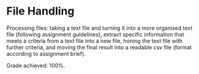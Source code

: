 # File Handling
Processing files: taking a text file and turning it into a more organised text file (following assignment guidelines), extract specific information that meets a criteria from a text file into a new file, honing the text file with further criteria, and moving the final result into a readable csv file (format according to assignment brief).

Grade achieved: 100%.

